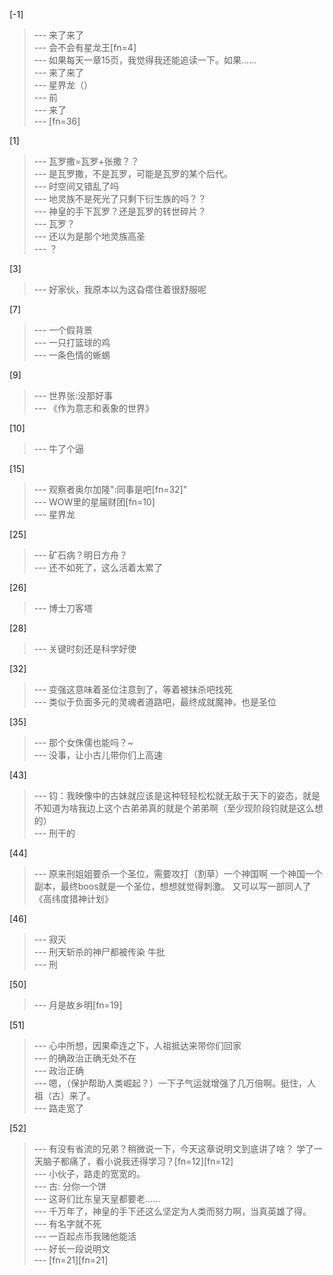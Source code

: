
[-1] 
>--- 来了来了<br>
>--- 会不会有星龙王[fn=4]<br>
>--- 如果每天一章15页，我觉得我还能追读一下。如果……<br>
>--- 来了来了<br>
>--- 星界龙（）<br>
>--- 前<br>
>--- 来了<br>
>--- [fn=36]<br>

[1] 
>--- 瓦罗撒=瓦罗+张撒？？<br>
>--- 是瓦罗撒，不是瓦罗，可能是瓦罗的某个后代。<br>
>--- 时空间又错乱了吗<br>
>--- 地灵族不是死光了只剩下衍生族的吗？？<br>
>--- 神皇的手下瓦罗？还是瓦罗的转世碎片？<br>
>--- 瓦罗？<br>
>--- 还以为是那个地灵族高圣<br>
>--- ？<br>

[3] 
>--- 好家伙，我原本以为这旮瘩住着很舒服呢<br>

[7] 
>--- 一个假背景<br>
>--- 一只打篮球的鸡<br>
>--- 一条色情的蜥蜴<br>

[9] 
>--- 世界张:没那好事<br>
>--- 《作为意志和表象的世界》<br>

[10] 
>--- 牛了个逼<br>

[15] 
>--- 观察者奥尔加隆":同事是吧[fn=32]"<br>
>--- WOW里的星届财团[fn=10]<br>
>--- 星界龙<br>

[25] 
>--- 矿石病？明日方舟？<br>
>--- 还不如死了，这么活着太累了<br>

[26] 
>--- 博士刀客塔<br>

[28] 
>--- 关键时刻还是科学好使<br>

[32] 
>--- 变强这意味着圣位注意到了，等着被抹杀吧找死<br>
>--- 类似于负面多元的灵魂者道路吧，最终成就魔神，也是圣位<br>

[35] 
>--- 那个女侏儒也能吗？~<br>
>--- 没事，让小古儿带你们上高速<br>

[43] 
>--- 钧：我映像中的古妹就应该是这种轻轻松松就无敌于天下的姿态，就是不知道为啥我边上这个古弟弟真的就是个弟弟啊（至少现阶段钧就是这么想的）<br>
>--- 刑干的<br>

[44] 
>--- 原来刑姐姐要杀一个圣位，需要攻打（割草）一个神国啊     一个神国一个副本，最终boos就是一个圣位，想想就觉得刺激。  又可以写一部同人了《高纬度猎神计划》<br>

[46] 
>--- 寂灭<br>
>--- 刑天斩杀的神尸都被传染 牛批<br>
>--- 刑<br>

[50] 
>--- 月是故乡明[fn=19]<br>

[51] 
>--- 心中所想，因果牵连之下，人祖抵达来带你们回家<br>
>--- 的确政治正确无处不在<br>
>--- 政治正确<br>
>--- 嗯，（保护帮助人类崛起？）一下子气运就增强了几万倍啊。挺住，人祖（古）来了。<br>
>--- 路走宽了<br>

[52] 
>--- 有没有省流的兄弟？稍微说一下，今天这章说明文到底讲了啥？
学了一天脑子都痛了，看小说我还得学习？[fn=12][fn=12]<br>
>--- 小伙子，路走的宽宽的。<br>
>--- 古: 分你一个饼<br>
>--- 这哥们比东皇天皇都要老……<br>
>--- 千万年了，神皇的手下还这么坚定为人类而努力啊，当真英雄了得。<br>
>--- 有名字就不死<br>
>--- 一百起点币我赌他能活<br>
>--- 好长一段说明文<br>
>--- [fn=21][fn=21]<br>
